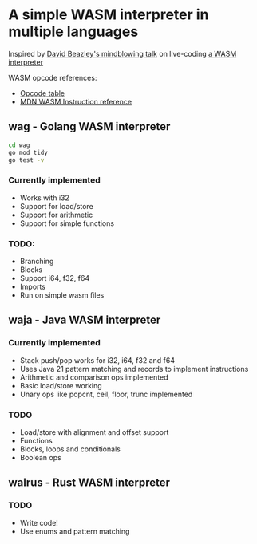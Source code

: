 # A simple WASM interpreter in multiple languages

Inspired by [David Beazley's mindblowing talk](https://www.youtube.com/watch?v=r-A78RgMhZU) on live-coding [a WASM interpreter](https://gist.github.com/dabeaz/7d8838b54dba5006c58a40fc28da9d5a)


WASM opcode references:
- [Opcode table](https://pengowray.github.io/wasm-ops/)
- [MDN WASM Instruction reference](https://developer.mozilla.org/en-US/docs/WebAssembly/Reference)

## wag - Golang WASM interpreter
```bash
cd wag
go mod tidy
go test -v
```

### Currently implemented
- Works with i32
- Support for load/store
- Support for arithmetic
- Support for simple functions

### TODO:
- Branching
- Blocks
- Support i64, f32, f64
- Imports
- Run on simple wasm files

## waja - Java WASM interpreter

### Currently implemented
- Stack push/pop works for i32, i64, f32 and f64
- Uses Java 21 pattern matching and records to implement instructions
- Arithmetic and comparison ops implemented
- Basic load/store working
- Unary ops like popcnt, ceil, floor, trunc implemented

### TODO
- Load/store with alignment and offset support
- Functions
- Blocks, loops and conditionals
- Boolean ops

## walrus - Rust WASM interpreter

### TODO 
- Write code!
- Use enums and pattern matching